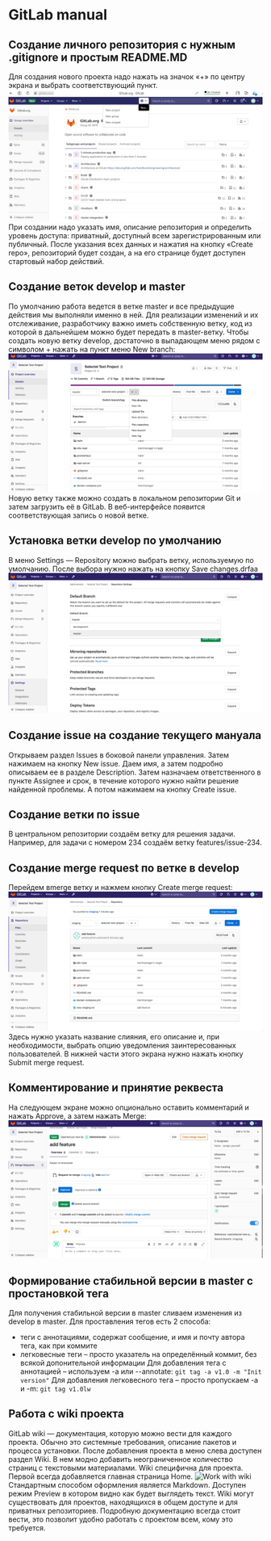 # GitLab manual

## Создание личного репозитория с нужным .gitignore и простым README.MD
Для создания нового проекта надо нажать на значок «+» по центру экрана и выбрать соответствующий пункт.
![Create repo](./images/repo-gitlab.jpeg)
При создании надо указать имя, описание репозитория и определить уровень доступа: приватный, доступный всем зарегистрированным или публичный.
После указания всех данных и нажатия на кнопку «Create repo», репозиторий будет создан, а на его странице будет доступен стартовый набор действий.

## Создание веток develop и master
По умолчанию работа ведется в ветке master и все предыдущие действия мы выполняли именно в ней. Для реализации изменений и их отслеживание, разработчику важно иметь собственную ветку, код из которой в дальнейшем можно будет передать в master-ветку.
Чтобы создать новую ветку develop, достаточно в выпадающем меню рядом с символом + нажать на пункт меню New branch:
![Create branch](./images/create-branch.png)
Новую ветку также можно создать в локальном репозитории Git и затем загрузить её в GitLab. В веб-интерфейсе появится соответствующая запись о новой ветке.

## Установка ветки develop по умолчанию
В меню Settings — Repository можно выбрать ветку, используемую по умолчанию. После выбора нужно нажать на кнопку Save changes.drfaa
![Default branch](./images/default-branch.png)

## Создание issue на создание текущего мануала
Открываем раздел Issues в боковой панели управления. 
Затем нажимаем на кнопку New issue. 
Даем имя, а затем подробно описываем ее в разделе Description.
Затем назначаем ответственного в пункте Assignee и срок, в течение которого нужно найти решение найденной проблемы.
А потом нажимаем на кнопку Create issue.

## Создание ветки по issue
В центральном репозитории создаём ветку для решения задачи. Например, для задачи с номером 234 создаём ветку features/issue-234.

## Создание merge request по ветке в develop
Перейдем вmerge ветку и нажмем кнопку Create merge request:
![Create merge requst](./images/merge-request.png)
Здесь нужно указать название слияния, его описание и, при необходимости, выбрать опцию уведомления заинтересованных пользователей. В нижней части этого экрана нужно нажать кнопку Submit merge request.

## Комментирование и принятие реквеста
На следующем экране можно опционально оставить комментарий и нажать Approve, а затем нажать Merge:
![Create merge requst](./images/request.png)

## Формирование стабильной версии в master с простановкой тега
Для получения стабильной версии в master сливаем изменения из develop в master. Для проставления тегов есть 2 способа: 
- теги с аннотациями, содержат сообщение, и имя и почту автора тега, как при коммите
- легковесные теги – просто указатель на определённый коммит, без всякой допонительной информации
Для добавления тега с аннотацией – используем -a или --annotate:
```git tag -a v1.0 -m "Init version"```
Для добавления легковесного тега – просто пропускаем -a и -m:
```git tag v1.0lw```

## Работа с wiki проекта
GitLab wiki — документация, которую можно вести для каждого проекта. Обычно это системные требования, описание пакетов и процесса установки.
После добавления проекта в меню слева доступен раздел Wiki. В нем модно добавить неограниченное количество страниц с текстовыми материалами. Wiki специфична для проекта.
Первой всегда добавляется главная страница Home.
![Work with wiki](./images/wiki.png)
Стандартным способом оформления является Markdown. Доступен режим Preview в котором видно как будет выглядеть текст.
Wiki могут существовать для проектов, находящихся в общем доступе и для приватных репозиториев. Подробную документацию всегда стоит вести, это позволит удобно работать с проектом всем, кому это требуется.